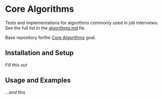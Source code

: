 # Core Algorithms

Tests and implementations for algorithms commonly used in job interviews. See the full list in the [algorithms.md](algorithms.md) fie.

Base repository forthe [Core Algorithms](https://github.com/GuildCrafts/web-development-js/issues/123) goal.

## Installation and Setup

_Fill this out_

## Usage and Examples

_...and this_
